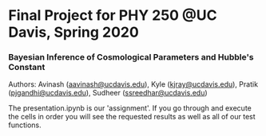 # Final Project for PHY 250 @UC Davis, Spring 2020

### Bayesian Inference of Cosmological Parameters and Hubble's Constant

Authors: Avinash (aavinash@ucdavis.edu), Kyle (kjray@ucdavis.edu), Pratik (pjgandhi@ucdavis.edu), Sudheer (ssreedhar@ucdavis.edu)

The presentation.ipynb is our 'assignment'. If you go through and execute the cells in order you will see the requested results
as well as all of our test functions.
